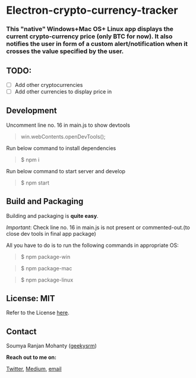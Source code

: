 # Electron-crypto-currency-tracker

### This "native" Windows+Mac OS+ Linux app displays the current crypto-currency price (only BTC for now). It also notifies the user in form of a custom alert/notification when it crosses the value specified by the user.

## TODO:

- [ ] Add other cryptocurrencies
- [ ] Add other currencies to display price in

## Development

Uncomment line no. 16 in main.js to show devtools

> win.webContents.openDevTools();

Run below command to install dependencies

> $ npm i

Run below command to start server and develop

> $ npm start

## Build and Packaging

Building and packaging is **quite easy**.

_Important_: Check line no. 16 in main.js is not present or commented-out.(to close dev tools in final app package)

All you have to do is to run the following commands in appropriate OS:

> $ npm package-win

> $ npm package-mac

> $ npm package-linux

## License: MIT

Refer to the License [here](https://github.com/geekysrm/electron-crypto-currency-tracker/blob/master/LICENSE).

## Contact

Soumya Ranjan Mohanty ([geekysrm](https://github.com/geekysrm))

**Reach out to me on:**

[Twitter](https://twitter.com/SoumyaRnMohanty),
[Medium](https://medium.com/@geekysrm),
[email](mailto:soumyacool2012@gmail.com)

